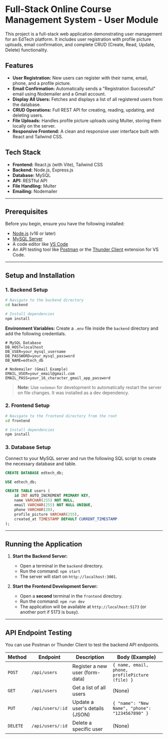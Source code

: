 # Full-Stack Online Course Management System - User Module

This project is a full-stack web application demonstrating user management for an EdTech platform. It includes user registration with profile picture uploads, email confirmation, and complete CRUD (Create, Read, Update, Delete) functionality.

## Features

*   **User Registration:** New users can register with their name, email, phone, and a profile picture.
*   **Email Confirmation:** Automatically sends a "Registration Successful" email using Nodemailer and a Gmail account.
*   **Display All Users:** Fetches and displays a list of all registered users from the database.
*   **CRUD Operations:** Full REST API for creating, reading, updating, and deleting users.
*   **File Uploads:** Handles profile picture uploads using Multer, storing them locally on the server.
*   **Responsive Frontend:** A clean and responsive user interface built with React and Tailwind CSS.

## Tech Stack

*   **Frontend:** React.js (with Vite), Tailwind CSS
*   **Backend:** Node.js, Express.js
*   **Database:** MySQL
*   **API:** RESTful API
*   **File Handling:** Multer
*   **Emailing:** Nodemailer

---

## Prerequisites

Before you begin, ensure you have the following installed:
*   [Node.js](https://nodejs.org/) (v16 or later)
*   [MySQL Server](https://dev.mysql.com/downloads/mysql/)
*   A code editor like [VS Code](https://code.visualstudio.com/)
*   An API testing tool like [Postman](https://www.postman.com/) or the [Thunder Client](https://www.thunderclient.com/) extension for VS Code.

---

## Setup and Installation

### 1. Backend Setup

```bash
# Navigate to the backend directory
cd backend

# Install dependencies
npm install
```

**Environment Variables:**
Create a `.env` file inside the `backend` directory and add the following credentials.

```env
# MySQL Database
DB_HOST=localhost
DB_USER=your_mysql_username
DB_PASSWORD=your_mysql_password
DB_NAME=edtech_db

# Nodemailer (Gmail Example)
EMAIL_USER=your_email@gmail.com
EMAIL_PASS=your_16_character_gmail_app_password
```
> **Note:** Use `nodemon` for development to automatically restart the server on file changes. It was installed as a dev dependency.

### 2. Frontend Setup

```bash
# Navigate to the frontend directory from the root
cd frontend

# Install dependencies
npm install
```

### 3. Database Setup
Connect to your MySQL server and run the following SQL script to create the necessary database and table.

```sql
CREATE DATABASE edtech_db;

USE edtech_db;

CREATE TABLE users (
    id INT AUTO_INCREMENT PRIMARY KEY,
    name VARCHAR(255) NOT NULL,
    email VARCHAR(255) NOT NULL UNIQUE,
    phone VARCHAR(20),
    profile_picture VARCHAR(255),
    created_at TIMESTAMP DEFAULT CURRENT_TIMESTAMP
);
```

---

## Running the Application

1.  **Start the Backend Server:**
    *   Open a terminal in the `backend` directory.
    *   Run the command: `npm start`
    *   The server will start on `http://localhost:3001`.

2.  **Start the Frontend Development Server:**
    *   Open a **second** terminal in the `frontend` directory.
    *   Run the command: `npm run dev`
    *   The application will be available at `http://localhost:5173` (or another port if 5173 is busy).

---

## API Endpoint Testing

You can use Postman or Thunder Client to test the backend API endpoints.

| Method | Endpoint              | Description                      | Body (Example)                                     |
|--------|-----------------------|----------------------------------|----------------------------------------------------|
| `POST` | `/api/users`          | Register a new user (form-data)  | `{ name, email, phone, profilePicture (file) }`     |
| `GET`  | `/api/users`          | Get a list of all users          | (None)                                             |
| `PUT`  | `/api/users/:id`      | Update a user's details (JSON)   | `{ "name": "New Name", "phone": "1234567890" }` |
| `DELETE`| `/api/users/:id`      | Delete a specific user           | (None)                                             |